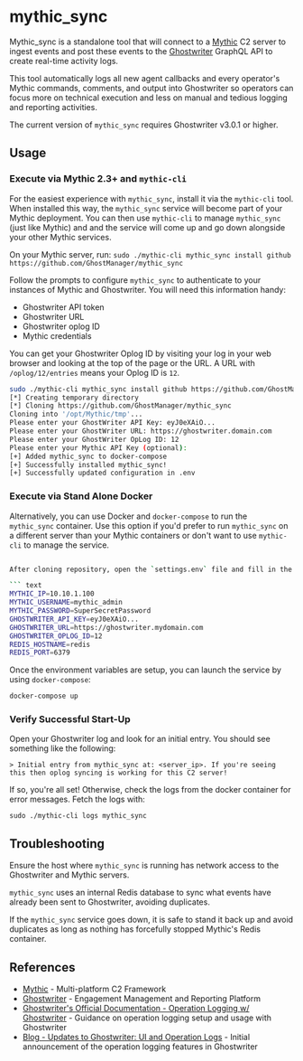 # mythic_sync

Mythic_sync is a standalone tool that will connect to a [Mythic](https://github.com/its-a-feature/Mythic) C2 server to ingest events and post these events to the [Ghostwriter](https://github.com/GhostManager/Ghostwriter) GraphQL API to create real-time activity logs.

This tool automatically logs all new agent callbacks and every operator's Mythic commands, comments, and output into Ghostwriter so operators can focus more on technical execution and less on manual and tedious logging and reporting activities.

The current version of `mythic_sync` requires Ghostwriter v3.0.1 or higher.

## Usage

### Execute via Mythic 2.3+ and `mythic-cli`

For the easiest experience with `mythic_sync`, install it via the `mythic-cli` tool. When installed this way, the `mythic_sync` service will become part of your Mythic deployment. You can then use `mythic-cli` to manage `mythic_sync` (just like Mythic) and and the service will come up and go down alongside your other Mythic services.

On your Mythic server, run: `sudo ./mythic-cli mythic_sync install github https://github.com/GhostManager/mythic_sync`

Follow the prompts to configure `mythic_sync` to authenticate to your instances of Mythic and Ghostwriter. You will need this information handy:

* Ghostwriter API token
* Ghostwriter URL
* Ghostwriter oplog ID
* Mythic credentials

You can get your Ghostwriter Oplog ID by visiting your log in your web browser and looking at the top of the page or the URL. A URL with `/oplog/12/entries` means your Oplog ID is `12`.

```bash
sudo ./mythic-cli mythic_sync install github https://github.com/GhostManager/mythic_sync
[*] Creating temporary directory
[*] Cloning https://github.com/GhostManager/mythic_sync
Cloning into '/opt/Mythic/tmp'...
Please enter your GhostWriter API Key: eyJ0eXAiO...
Please enter your GhostWriter URL: https://ghostwriter.domain.com
Please enter your GhostWriter OpLog ID: 12
Please enter your Mythic API Key (optional):
[+] Added mythic_sync to docker-compose
[+] Successfully installed mythic_sync!
[+] Successfully updated configuration in .env
```

### Execute via Stand Alone Docker

Alternatively, you can use Docker and `docker-compose` to run the `mythic_sync` container. Use this option if you'd prefer to run `mythic_sync` on a different server than your Mythic containers or don't want to use `mythic-cli` to manage the service.

```bash

After cloning repository, open the `settings.env` file and fill in the variables with appropriate values. The following is an example:

``` text
MYTHIC_IP=10.10.1.100
MYTHIC_USERNAME=mythic_admin
MYTHIC_PASSWORD=SuperSecretPassword
GHOSTWRITER_API_KEY=eyJ0eXAiO...
GHOSTWRITER_URL=https://ghostwriter.mydomain.com
GHOSTWRITER_OPLOG_ID=12
REDIS_HOSTNAME=redis
REDIS_PORT=6379
```

Once the environment variables are setup, you can launch the service by using `docker-compose`:

``` bash
docker-compose up
```

### Verify Successful Start-Up

Open your Ghostwriter log and look for an initial entry. You should see something like the following:

    > Initial entry from mythic_sync at: <server_ip>. If you're seeing this then oplog syncing is working for this C2 server!

If so, you're all set! Otherwise, check the logs from the docker container for error messages. Fetch the logs with:

`sudo ./mythic-cli logs mythic_sync`

## Troubleshooting

Ensure the host where `mythic_sync` is running has network access to the Ghostwriter and Mythic servers.

`mythic_sync` uses an internal Redis database to sync what events have already been sent to Ghostwriter, avoiding duplicates.

If the `mythic_sync` service goes down, it is safe to stand it back up and avoid duplicates as long as nothing has forcefully stopped Mythic's Redis container.

## References

- [Mythic](https://github.com/its-a-feature/Mythic) - Multi-platform C2 Framework
- [Ghostwriter](https://github.com/GhostManager/Ghostwriter) - Engagement Management and Reporting Platform
- [Ghostwriter's Official Documentation - Operation Logging w/ Ghostwriter](https://ghostwriter.wiki/features/operation-logs) - Guidance on operation logging setup and usage with Ghostwriter
- [Blog - Updates to Ghostwriter: UI and Operation Logs](https://posts.specterops.io/updates-to-ghostwriter-ui-and-operation-logs-d6b3bc3d3fbd_) - Initial announcement of the operation logging features in Ghostwriter
